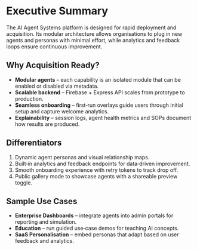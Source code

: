 # Executive Summary

The AI Agent Systems platform is designed for rapid deployment and acquisition. Its modular architecture allows organisations to plug in new agents and personas with minimal effort, while analytics and feedback loops ensure continuous improvement.

## Why Acquisition Ready?
- **Modular agents** – each capability is an isolated module that can be enabled or disabled via metadata.
- **Scalable backend** – Firebase + Express API scales from prototype to production.
- **Seamless onboarding** – first‑run overlays guide users through initial setup and capture welcome analytics.
- **Explainability** – session logs, agent health metrics and SOPs document how results are produced.

## Differentiators
1. Dynamic agent personas and visual relationship maps.
2. Built‑in analytics and feedback endpoints for data‑driven improvement.
3. Smooth onboarding experience with retry tokens to track drop off.
4. Public gallery mode to showcase agents with a shareable preview toggle.

## Sample Use Cases
- **Enterprise Dashboards** – integrate agents into admin portals for reporting and simulation.
- **Education** – run guided use‑case demos for teaching AI concepts.
- **SaaS Personalisation** – embed personas that adapt based on user feedback and analytics.
